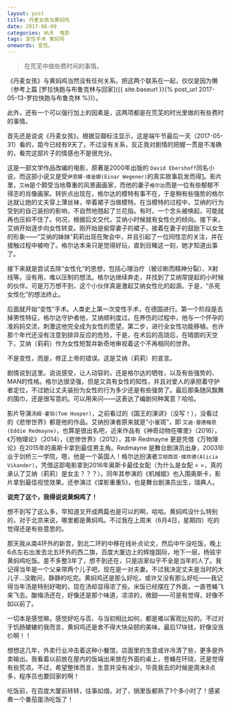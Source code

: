 ```yaml
---
layout: post
title: 丹麦女孩与黄焖鸡
date: 2017-06-09
categories: WLR  电影
tags: 变性手术 黄焖鸡
onewords: 变性。
---
```

> 在荒芜中做些费时间的事情。

《丹麦女孩》与黄焖鸡当然没有任何关系。把这两个联系在一起，仅仅是因为懒（参考上篇 [罗拉快跑与布鲁克林与回家]({{ site.baseurl }}{% post_url  2017-05-13-罗拉快跑与布鲁克林 %})）。

此外，还有一个可以强行加上的因素是，这两项都是在荒芜的时光里做的有些费时的事情。

首先还是说说《丹麦女孩》。根据豆瓣标注显示，这是端午节最后一天（2017-05-31）看的，距今已经有9天了。不过没有关系，反正我对剧情的把握一贯是不准确的，看完这部片子的情感也不是很充分。

这是一部文学作品改编的电影，原著是2000年出版的 `David Ebershoff`同名小说，而这部小说又是受`伊恩娜·维金娜(Einar Wegener)`的真实故事启发而得[1](http://movie.mtime.com/91850/plots.html)。影片里，`艾纳`是个颇受当地尊重的风景画画家，而他的妻子`格尔达`而是一位有些郁郁不得志的肖像画家。转折点出现在，格尔达的模特有事不在，于是稍有些强势的格尔达就让她的丈夫穿上薄丝袜，举着裙子当做模特。在当模特的过程中，艾纳的行为受到的自己装扮的影响，不自然地翘起了兰花指。有时，一个念头被唤起，可能就再也压抑不住了。何况，根据后文交代，艾纳小时候就有女性化的倾向。接下来，艾纳开始逐步向女性转变。刚开始是偷穿妻子的裙子，接着在妻子的鼓励下以女生的形象——“艾纳的妹妹”莉莉出现在聚会中，并且引起了一位同性恋的关注，并在接触过程中被吻了。格尔达本来只是觉得好玩，直到目睹这一刻，她才知道出事了。

接下来就是尝试去除“女性化”的思想，包括心理治疗（被诊断而精神分裂）、X射线等。没有用，难以压制的想法。格尔达继续奔走，并找到了艾纳常提起的小时候的伙伴。可是万万想不到，这个小伙伴真是激起艾纳女性化的起源。于是，“杀死女性化”的想法终止。

后面就开始“变性”手术。人类史上第一次变性手术，在德国进行。第一个阶段是去掉男性特征，格尔达守护者他，艾纳顺利度过。在养伤的过程中，他与一个怀孕的准妈妈交流，刺激这他完全成为女性的愿望。第二步，进行全女性功能移植。也许那个年代还没有注意到排异反应的危险，于是，在术后的高烧后，在晴朗的天空下，艾纳（莉莉）作为女性短暂并新奇地审视着这个不再相同的世界。

不是变性，而是，修正上帝的错误。这是艾纳（莉莉）的宣言。

剧情说到这里。说说感受，让人动容的，还是格尔达的牺牲，以及有些强势的、MAN的性格。格尔达很坚强，但是又具有女性的知性，并且对爱人的承担着守护者定位，不过她让丈夫装扮为女性的行为多少还是有些强势了。最后那条随风飘舞的围巾，还是很写意的。可以用来问——这表达了编剧何种寓意？哈哈。

影片导演`汤姆·霍珀(Tom Hooper)`，之前看过的《国王的演讲》（没写！），没看过的《悲惨世界》都是他的作品。艾纳扮演者原来就是“小雀斑”，即 `艾迪·雷德梅恩(Eddie Redmayne)`，也算是很出名吧，近来作品有《神奇动物在哪里》（2016），《万物理论》（2014），《悲惨世界》（2012），其中 Redmayne 更是凭借《万物理论》在2015年的奥斯卡拿到最佳男主角。Redmayne 是舞台剧演员出身，2003毕业于剑桥三一学院，嗯，他是一个英国人！格尔达扮演者`艾丽西亚·维坎德(Alicia Vikander)`，凭借这部电影拿到2016年奥斯卡最佳女配（为什么是女配 = =，真的承认了艾纳（莉莉）是女主？？？）。同年其参演的《机械姬》也入围奥斯卡，影片拿到最佳视觉效果。还参演过《谍影重重5》，也是舞台剧演员出生，瑞典人。

**说完了这个，我得说说黄焖鸡了！**

想不到写了这么多，早知道叉开成两篇也是可以的啊，哈哈。黄焖鸡没什么特别的，对于北京来说，哪里都是黄焖鸡。不过我在上周末（6月4日，星期四）吃的觉得还是有些意思的。

那天我从南4环外的新宫，到北二环的中移在线补点论文，然后中午没吃饭，晚上6点左右出发去北五环外的西二旗，百度大厦边上的辉煌国际，地下一层，杨铭宇黄焖鸡吃饭。差不多整3年了，想不到还在，只是店家似乎不全是当年的人了。我记得当年是一个父亲带两个儿子吧，现在是一对夫妻。不过我决定丈夫是当时的大儿子...没敢问，静静的吃完。黄焖鸡还是那么好吃，或许又没有那么好吃——我记得当年汤是特别好喝的，现在汤却显得浓了些。米饭已经摆在了外面，一直苍蝇飞来飞去。酸梅汤还在，好像还是那个味道，凉凉的，微甜——可是有觉得，好像不如以前了。

一切本是感觉嘛，感觉好吃与否、与当初相比如何，都是难以客观比较的。不过对于饥肠辘辘的我而言，黄焖鸡还是舍不得大快朵颐的美味。最后17块钱，好像没涨价啊！！

想想这几年，外卖行业冲击着这种小餐馆，店面里的生意或许冷清了些，更多是外卖输出。我看着以前放在屋内的饭端出来放在外面的桌上，苍蝇在环绕，还是觉得有些荒凉。不过，希望整体而言，生意并没有减少。毕竟我去的时候是周末8点多，程序员也要回家的啊！

吃饭前，在百度大厦前转转，往事如烟，对了，锅里饭都熟了1个多小时了！感紧煮一个番茄蛋汤吃饭了！
